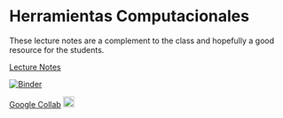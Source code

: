 # Herramientas Computacionales

These lecture notes are a complement to the class and hopefully a good resource for the students.

[Lecture Notes](https://iluvatar1.github.io/HerrComp-lectures/README.html)

[![Binder](https://mybinder.org/badge_logo.svg)](https://mybinder.org/v2/gh/iluvatar1/HerrComp-lectures/HEAD)

[Google Collab](https://colab.research.google.com/)  [<img src="https://upload.wikimedia.org/wikipedia/commons/d/d0/Google_Colaboratory_SVG_Logo.svg" width="20" height="20" alt="Google Collab"/>](https://colab.research.google.com/)




```{tableofcontents}
```
